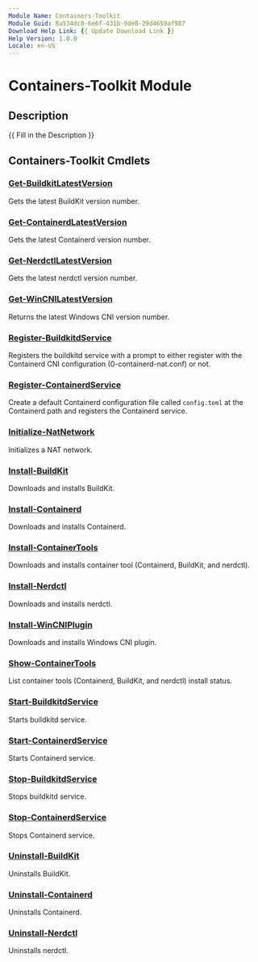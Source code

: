 ```yaml
---
Module Name: Containers-Toolkit
Module Guid: 8a534dc0-6e6f-431b-9de8-29d4659af987
Download Help Link: {{ Update Download Link }}
Help Version: 1.0.0
Locale: en-US
---
```


# Containers-Toolkit Module

## Description

{{ Fill in the Description }}

## Containers-Toolkit Cmdlets

### [Get-BuildkitLatestVersion](Get-BuildkitLatestVersion.md)

Gets the latest BuildKit version number.

### [Get-ContainerdLatestVersion](Get-ContainerdLatestVersion.md)

Gets the latest Containerd version number.

### [Get-NerdctlLatestVersion](Get-NerdctlLatestVersion.md)

Gets the latest nerdctl version number.

### [Get-WinCNILatestVersion](Get-WinCNILatestVersion.md)

Returns the latest Windows CNI version number.

### [Register-BuildkitdService](Register-BuildkitdService.md)

Registers the buildkitd service with a prompt to either register with the Containerd CNI configuration (0-containerd-nat.conf) or not.

### [Register-ContainerdService](Register-ContainerdService.md)

Create a default Containerd configuration file called `config.toml` at the Containerd path and registers the Containerd service.

### [Initialize-NatNetwork](Initialize-NatNetwork.md)

Initializes a NAT network.

### [Install-BuildKit](Install-BuildKit.md)

Downloads and installs BuildKit.

### [Install-Containerd](Install-Containerd.md)

Downloads and installs Containerd.

### [Install-ContainerTools](Install-ContainerTools.md)

Downloads and installs container tool (Containerd, BuildKit, and nerdctl).

### [Install-Nerdctl](Install-Nerdctl.md)

Downloads and installs nerdctl.

### [Install-WinCNIPlugin](Install-WinCNIPlugin.md)

Downloads and installs Windows CNI plugin.

### [Show-ContainerTools](Show-ContainerTools.md)

List container tools (Containerd, BuildKit, and nerdctl) install status.

### [Start-BuildkitdService](Start-BuildkitdService.md)

Starts buildkitd service.

### [Start-ContainerdService](Start-ContainerdService.md)

Starts Containerd service.

### [Stop-BuildkitdService](Stop-BuildkitdService.md)

Stops buildkitd service.

### [Stop-ContainerdService](Stop-ContainerdService.md)

Stops Containerd service.

### [Uninstall-BuildKit](Uninstall-BuildKit.md)

Uninstalls BuildKit.

### [Uninstall-Containerd](Uninstall-Containerd.md)

Uninstalls Containerd.

### [Uninstall-Nerdctl](Uninstall-Nerdctl.md)

Uninstalls nerdctl.
